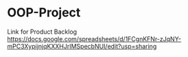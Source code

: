 # OOP-Project


Link for Product Backlog
https://docs.google.com/spreadsheets/d/1FCgnKFNr-zJqNY-mPC3XypijnjqKXXHJrIMSpecbNUI/edit?usp=sharing
